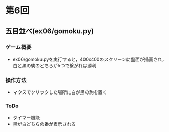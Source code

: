 # 第6回
## 五目並べ(ex06/gomoku.py)
### ゲーム概要
- ex06/gomoku.pyを実行すると，400x400のスクリーンに盤面が描画され，白と黒の駒のどちらが5つで繋がれば勝利
### 操作方法
- マウスでクリックした場所に白が黒の駒を置く
### ToDo
- タイマー機能
- 黒が白どちらの番が表示される